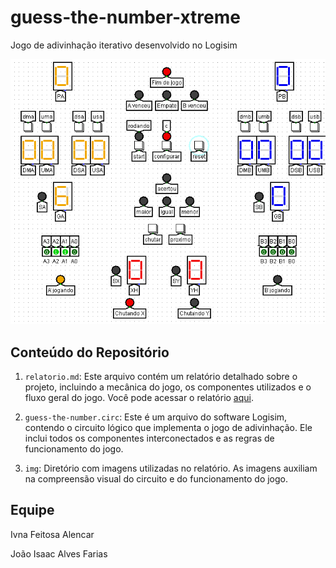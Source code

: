 # guess-the-number-xtreme

Jogo de adivinhação iterativo desenvolvido no Logisim

![Funcionamento do jogo principal](/img/main.gif "Funcionamento do jogo principal")

## Conteúdo do Repositório

1. `relatorio.md`: Este arquivo contém um relatório detalhado sobre o projeto, incluindo a mecânica do jogo, os componentes utilizados e o fluxo geral do jogo. Você pode acessar o relatório [aqui](relatorio.md).

2. `guess-the-number.circ`: Este é um arquivo do software Logisim, contendo o circuito lógico que implementa o jogo de adivinhação. Ele inclui todos os componentes interconectados e as regras de funcionamento do jogo.

3. `img`: Diretório com imagens utilizadas no relatório. As imagens auxiliam na compreensão visual do circuito e do funcionamento do jogo.

## Equipe

Ivna Feitosa Alencar

João Isaac Alves Farias
